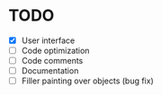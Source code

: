 # TODO

- [x] User interface
- [ ] Code optimization
- [ ] Code comments
- [ ] Documentation
- [ ] Filler painting over objects (bug fix)